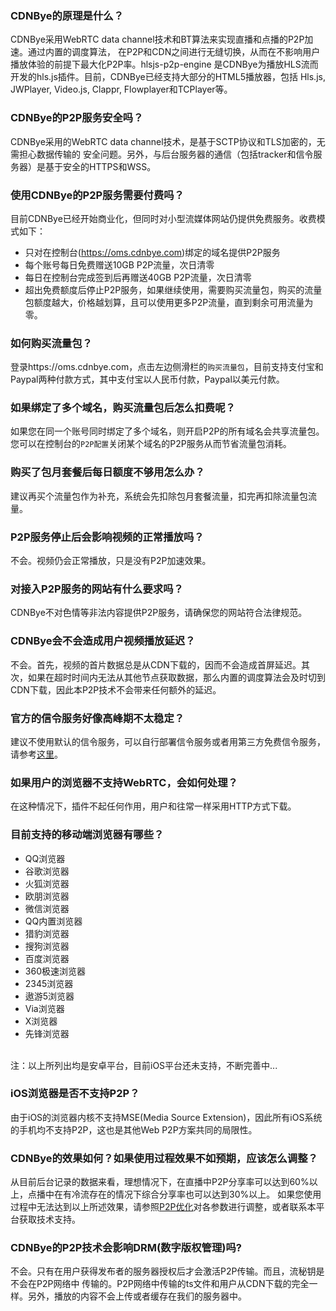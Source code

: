 ### CDNBye的原理是什么？
CDNBye采用WebRTC data channel技术和BT算法来实现直播和点播的P2P加速。通过内置的调度算法，
在P2P和CDN之间进行无缝切换，从而在不影响用户播放体验的前提下最大化P2P率。hlsjs-p2p-engine
是CDNBye为播放HLS流而开发的hls.js插件。目前，CDNBye已经支持大部分的HTML5播放器，包括
Hls.js, JWPlayer, Video.js, Clappr, Flowplayer和TCPlayer等。

### CDNBye的P2P服务安全吗？
CDNBye采用的WebRTC data channel技术，是基于SCTP协议和TLS加密的，无需担心数据传输的
安全问题。另外，与后台服务器的通信（包括tracker和信令服务器）是基于安全的HTTPS和WSS。
 
### 使用CDNBye的P2P服务需要付费吗？
目前CDNBye已经开始商业化，但同时对小型流媒体网站仍提供免费服务。收费模式如下：
- 只对在控制台(https://oms.cdnbye.com)绑定的域名提供P2P服务
- 每个账号每日免费赠送10GB P2P流量，次日清零
- 每日在控制台完成签到后再赠送40GB P2P流量，次日清零
- 超出免费额度后停止P2P服务，如果继续使用，需要购买流量包，购买的流量包额度越大，价格越划算，且可以使用更多P2P流量，直到剩余可用流量为零。

### 如何购买流量包？
登录https://oms.cdnbye.com，点击左边侧滑栏的`购买流量包`，目前支持支付宝和Paypal两种付款方式，其中支付宝以人民币付款，Paypal以美元付款。
 
### 如果绑定了多个域名，购买流量包后怎么扣费呢？
如果您在同一个账号同时绑定了多个域名，则开启P2P的所有域名会共享流量包。您可以在控制台的`P2P配置`关闭某个域名的P2P服务从而节省流量包消耗。

### 购买了包月套餐后每日额度不够用怎么办？
建议再买个流量包作为补充，系统会先扣除包月套餐流量，扣完再扣除流量包流量。

### P2P服务停止后会影响视频的正常播放吗？
不会。视频仍会正常播放，只是没有P2P加速效果。

### 对接入P2P服务的网站有什么要求吗？
CDNBye不对色情等非法内容提供P2P服务，请确保您的网站符合法律规范。

### CDNBye会不会造成用户视频播放延迟？
不会。首先，视频的首片数据总是从CDN下载的，因而不会造成首屏延迟。其次，如果在超时时间内无法从其他节点获取数据，那么内置的调度算法会及时切到CDN下载，因此本P2P技术不会带来任何额外的延迟。

### 官方的信令服务好像高峰期不太稳定？
建议不使用默认的信令服务，可以自行部署信令服务或者用第三方免费信令服务，请参考[这里](/signaling.md)。

### 如果用户的浏览器不支持WebRTC，会如何处理？
在这种情况下，插件不起任何作用，用户和往常一样采用HTTP方式下载。

### 目前支持的移动端浏览器有哪些？
- QQ浏览器
- 谷歌浏览器<br>
- 火狐浏览器<br>
- 欧朋浏览器<br>
- 微信浏览器<br>
- QQ内置浏览器<br>
- 猎豹浏览器<br>
- 搜狗浏览器
- 百度浏览器
- 360极速浏览器<br>
- 2345浏览器<br>
- 遨游5浏览器<br>
- Via浏览器
- X浏览器
- 先锋浏览器
<br>
注：以上所列出均是安卓平台，目前iOS平台还未支持，不断完善中...

### iOS浏览器是否不支持P2P？
由于iOS的浏览器内核不支持MSE(Media Source Extension)，因此所有iOS系统的手机均不支持P2P，这也是其他Web P2P方案共同的局限性。

### CDNBye的效果如何？如果使用过程效果不如预期，应该怎么调整？
从目前后台记录的数据来看，理想情况下，在直播中P2P分享率可以达到60%以上，点播中在有冷流存在的情况下综合分享率也可以达到30%以上。
如果您使用过程中无法达到以上所述效果，请参照[P2P优化](/m3u8.md)对各参数进行调整，或者联系本平台获取技术支持。

### CDNBye的P2P技术会影响DRM(数字版权管理)吗?
不会。只有在用户获得发布者的服务器授权后才会激活P2P传输。而且，流秘钥是不会在P2P网络中
传输的。P2P网络中传输的ts文件和用户从CDN下载的完全一样。另外，播放的内容不会上传或者缓存在我们的服务器中。